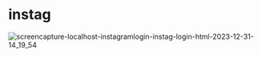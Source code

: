 # instag

![screencapture-localhost-instagramlogin-instag-login-html-2023-12-31-14_19_54](https://github.com/sand977/instag/assets/147428180/8b6bc90c-90ba-487d-8e0f-dcf91ae61c64)
